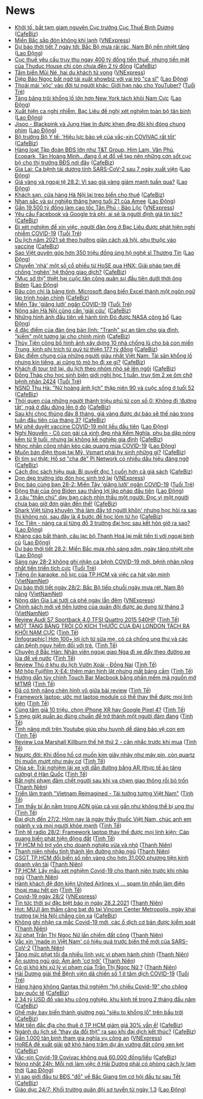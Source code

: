 # News

- [Khởi tố, bắt tạm giam nguyên Cục trưởng Cục Thuế Bình Dương](https://cafebiz.vn/khoi-to-bat-tam-giam-nguyen-cuc-truong-cuc-thue-binh-duong-20210228085950163.chn) ([CafeBiz](https://cafebiz.vn))
- [Miền Bắc sắp đón không khí lạnh](https://vnexpress.net/mien-bac-sap-don-khong-khi-lanh-4241225.html) ([VNExpress](https://vnexpress.net))
- [Dự báo thời tiết 7 ngày tới: Bắc Bộ mưa rải rác, Nam Bộ nền nhiệt tăng](https://laodong.vn/infographic/du-bao-thoi-tiet-7-ngay-toi-bac-bo-mua-rai-rac-nam-bo-nen-nhiet-tang-884280.ldo) ([Lao Động](https://laodong.vn))
- [Cục thuế yêu cầu truy thu ngay 400 tỷ đồng tiền thuế, nhưng tiền mặt của Thuduc House chỉ còn chưa đến 2 tỷ đồng](https://cafebiz.vn/cuc-thue-yeu-cau-truy-thu-ngay-400-ty-dong-tien-thue-nhung-tien-mat-cua-thuduc-house-chi-con-chua-den-2-ty-dong-20210228085819676.chn) ([CafeBiz](https://cafebiz.vn))
- [Tắm biển Mũi Né, hai du khách tử vong](https://vnexpress.net/tam-bien-mui-ne-hai-du-khach-tu-vong-4241234.html) ([VNExpress](https://vnexpress.net))
- [Diệp Bảo Ngọc bất ngờ tái xuất showbiz với vai trò &quot;ca sĩ&quot;](https://laodong.vn/photo/diep-bao-ngoc-bat-ngo-tai-xuat-showbiz-voi-vai-tro-ca-si-884236.ldo) ([Lao Động](https://laodong.vn))
- [Thoải mái 'xộc' vào đời tư người khác: Giới hạn nào cho YouTuber?](https://tuoitre.vn/thoai-mai-xoc-vao-doi-tu-nguoi-khac-gioi-han-nao-cho-youtuber-20210228095425936.htm) ([Tuổi Trẻ](https://tuoitre.vn))
- [Tảng băng trôi khổng lồ lớn hơn New York tách khỏi Nam Cực](https://laodong.vn/the-gioi/tang-bang-troi-khong-lo-lon-hon-new-york-tach-khoi-nam-cuc-884263.ldo) ([Lao Động](https://laodong.vn))
- [Xuất hiện ca nghi nhiễm, Bạc Liêu đề nghị xét nghiệm toàn bộ tân binh](https://laodong.vn/xa-hoi/xuat-hien-ca-nghi-nhiem-bac-lieu-de-nghi-xet-nghiem-toan-bo-tan-binh-884278.ldo) ([Lao Động](https://laodong.vn))
- [Jisoo - Blackpink và Jung Hae In được khen đẹp đôi khi đóng chung phim](https://laodong.vn/giai-tri/jisoo-blackpink-va-jung-hae-in-duoc-khen-dep-doi-khi-dong-chung-phim-884268.ldo) ([Lao Động](https://laodong.vn))
- [Bộ trưởng Bộ Y tế: 'Hiệu lực bảo vệ của vắc-xin COVIVAC rất tốt'](https://cafebiz.vn/bo-truong-bo-y-te-hieu-luc-bao-ve-cua-vac-xin-covivac-rat-tot-20210228082229528.chn) ([CafeBiz](https://cafebiz.vn))
- [Hàng loạt Tập đoàn BĐS lớn như T&T Group, Him Lam, Văn Phú, Ecopark, Tân Hoàng Minh...đang ồ ạt đổ về tạo nên những cơn sốt cục bộ cho thị trường BĐS nơi đây](https://cafebiz.vn/hang-loat-tap-doan-bds-lon-nhu-tt-group-him-lam-van-phu-ecopark-tan-hoang-minhdang-o-at-do-ve-tao-nen-nhung-con-sot-cuc-bo-cho-thi-truong-bds-noi-day-20210228085330065.chn) ([CafeBiz](https://cafebiz.vn))
- [Gia Lai: Ca bệnh tái dương tính SARS-CoV-2 sau 7 ngày xuất viện](https://laodong.vn/xa-hoi/gia-lai-ca-benh-tai-duong-tinh-sars-cov-2-sau-7-ngay-xuat-vien-884256.ldo) ([Lao Động](https://laodong.vn))
- [Giá vàng và ngoại tệ 28.2: Vì sao giá vàng giảm mạnh tuần qua?](https://laodong.vn/video/gia-vang-va-ngoai-te-282-vi-sao-gia-vang-giam-manh-tuan-qua-884267.ldo) ([Lao Động](https://laodong.vn))
- [Khách sạn, cửa hàng Hà Nội lại treo biển cho thuê](https://cafebiz.vn/khach-san-cua-hang-ha-noi-lai-treo-bien-cho-thue-20210228082740784.chn) ([CafeBiz](https://cafebiz.vn))
- [Nhan sắc và sự nghiệp thăng hạng tuổi 21 của Amee](https://laodong.vn/photo/nhan-sac-va-su-nghiep-thang-hang-tuoi-21-cua-amee-884127.ldo) ([Lao Động](https://laodong.vn))
- [Gần 19.500 tỷ đồng làm cao tốc Tân Phú - Bảo Lộc](https://vnexpress.net/gan-19-500-ty-dong-lam-cao-toc-tan-phu-bao-loc-4241079.html) ([VNExpress](https://vnexpress.net))
- [Yêu cầu Facebook và Google trả phí, ai sẽ là người định giá tin tức?](https://cafebiz.vn/yeu-cau-facebook-va-google-tra-phi-ai-se-la-nguoi-dinh-gia-tin-tuc-20210228082846596.chn) ([CafeBiz](https://cafebiz.vn))
- [Đi xét nghiệm để xin việc, người đàn ông ở Bạc Liêu được phát hiện nghi nhiễm COVID-19](https://tuoitre.vn/di-xet-nghiem-de-xin-viec-nguoi-dan-ong-o-bac-lieu-duoc-phat-hien-nghi-nhiem-covid-19-20210228093624805.htm) ([Tuổi Trẻ](https://tuoitre.vn))
- [Du lịch năm 2021 sẽ theo hướng giãn cách xã hội, phụ thuộc vào vaccine](https://cafebiz.vn/du-lich-nam-2021-se-theo-huong-gian-cach-xa-hoi-phu-thuoc-vao-vaccine-20210228083346672.chn) ([CafeBiz](https://cafebiz.vn))
- [Sao Việt quyên góp hơn 350 triệu đồng ủng hộ nghệ sĩ Thương Tín](https://laodong.vn/van-hoa/sao-viet-quyen-gop-hon-350-trieu-dong-ung-ho-nghe-si-thuong-tin-884251.ldo) ([Lao Động](https://laodong.vn))
- [Chuyển 'nhà' một số cổ phiếu từ HoSE qua HNX: Giải pháp tạm để chống 'nghẽn' hệ thống giao dịch?](https://cafebiz.vn/chuyen-nha-mot-so-co-phieu-tu-hose-qua-hnx-giai-phap-tam-de-chong-nghen-he-thong-giao-dich-20210228083112093.chn) ([CafeBiz](https://cafebiz.vn))
- [&quot;Mục sở thị&quot; thiệt hại cuộc tấn công quân sự đầu tiên dưới thời ông Biden](https://laodong.vn/the-gioi/muc-so-thi-thiet-hai-cuoc-tan-cong-quan-su-dau-tien-duoi-thoi-ong-biden-884253.ldo) ([Lao Động](https://laodong.vn))
- [Đâu còn chỉ là bảng tính, Microsoft đang biến Excel thành một ngôn ngữ lập trình hoàn chỉnh](https://cafebiz.vn/dau-con-chi-la-bang-tinh-microsoft-dang-bien-excel-thanh-mot-ngon-ngu-lap-trinh-hoan-chinh-20210228082030854.chn) ([CafeBiz](https://cafebiz.vn))
- [Miền Tây 'giăng lưới' ngăn COVID-19](https://tuoitre.vn/mien-tay-giang-luoi-ngan-covid-19-20210228091700901.htm) ([Tuổi Trẻ](https://tuoitre.vn))
- [Nông sản Hà Nội cũng cần 'giải cứu'](https://cafebiz.vn/nong-san-ha-noi-cung-can-giai-cuu-2021022808254293.chn) ([CafeBiz](https://cafebiz.vn))
- [Những hình ảnh đầu tiên về hành tinh Đỏ được NASA công bố](https://laodong.vn/photo/nhung-hinh-anh-dau-tien-ve-hanh-tinh-do-duoc-nasa-cong-bo-884209.ldo) ([Lao Động](https://laodong.vn))
- [4 đặc điểm của đàn ông bản lĩnh: "Tranh" sự an tâm cho gia đình, "kiếm" một tương lai cho chính mình](https://cafebiz.vn/4-dac-diem-cua-dan-ong-ban-linh-tranh-su-an-tam-cho-gia-dinh-kiem-mot-tuong-lai-cho-chinh-minh-20210224183146212.chn) ([CafeBiz](https://cafebiz.vn))
- [Thủy Tiên công bố hình ảnh xây dựng 10 nhà chống lũ cho bà con miền Trung, kinh phí trích từ quỹ từ thiện 177 tỷ đồng](https://cafebiz.vn/thuy-tien-cong-bo-hinh-anh-xay-dung-10-nha-chong-lu-cho-ba-con-mien-trung-kinh-phi-trich-tu-quy-tu-thien-177-ty-dong-20210228081842884.chn) ([CafeBiz](https://cafebiz.vn))
- [Đặc điểm chung của những người giàu nhất Việt Nam: Tài sản khổng lồ nhưng kín tiếng, ai cũng tò mò họ đi xe gì?](https://cafebiz.vn/dac-diem-chung-cua-nhung-nguoi-giau-nhat-viet-nam-tai-san-khong-lo-nhung-kin-tieng-ai-cung-to-mo-ho-di-xe-gi-20210228085457524.chn) ([CafeBiz](https://cafebiz.vn))
- [Khách đi tour trở lại, du lịch theo nhóm nhỏ sẽ lên ngôi](https://cafebiz.vn/khach-di-tour-tro-lai-du-lich-theo-nhom-nho-se-len-ngoi-20210228081626056.chn) ([CafeBiz](https://cafebiz.vn))
- [Đồng Tháp cho học sinh biên giới nghỉ học 1 tuần, truy tìm 2 xe ôm chở bệnh nhân 2424](https://tuoitre.vn/dong-thap-cho-hoc-sinh-bien-gioi-nghi-hoc-1-tuan-truy-tim-2-xe-om-cho-benh-nhan-2424-20210228082708688.htm) ([Tuổi Trẻ](https://tuoitre.vn))
- [NSND Thu Hà: "Nữ hoàng ảnh lịch" thập niên 90 và cuộc sống ở tuổi 52](https://cafebiz.vn/nsnd-thu-ha-nu-hoang-anh-lich-thap-nien-90-va-cuoc-song-o-tuoi-52-20210228080159592.chn) ([CafeBiz](https://cafebiz.vn))
- [Thói quen của những người thành triệu phú từ con số 0: Không đi ‘đường tắt’, ngã ở đâu đứng lên ở đó](https://cafebiz.vn/thoi-quen-cua-nhung-nguoi-thanh-trieu-phu-tu-con-so-0-khong-di-duong-tat-nga-o-dau-dung-len-o-do-20210227214042206.chn) ([CafeBiz](https://cafebiz.vn))
- [Sau khi chọc thủng đáy 8 tháng, giá vàng được dự báo sẽ thế nào trong tuần đầu tiên của tháng 3?](https://cafebiz.vn/sau-khi-choc-thung-day-8-thang-gia-vang-duoc-du-bao-se-the-nao-trong-tuan-dau-tien-cua-thang-3-20210228080047321.chn) ([CafeBiz](https://cafebiz.vn))
- [Mỹ phê duyệt vaccine COVID-19 một liều đầu tiên](https://laodong.vn/the-gioi/my-phe-duyet-vaccine-covid-19-mot-lieu-dau-tien-884247.ldo) ([Lao Động](https://laodong.vn))
- [Nghi Nguyễn - Cô con gái cả xinh đẹp nhà Kềm Nghĩa, phụ ba dập nóng kềm từ 9 tuổi, nhưng lại không kế nghiệp gia đình](https://cafebiz.vn/nghi-nguyen-co-con-gai-ca-xinh-dep-nha-kem-nghia-phu-ba-dap-nong-kem-tu-9-tuoi-nhung-lai-khong-ke-nghiep-gia-dinh-20210225154957243.chn) ([CafeBiz](https://cafebiz.vn))
- [Nhọc nhằn công nhân kéo cáp quang mùa COVID-19](https://laodong.vn/xa-hoi/nhoc-nhan-cong-nhan-keo-cap-quang-mua-covid-19-884237.ldo) ([Lao Động](https://laodong.vn))
- [Muốn bán điện thoại tại Mỹ, Vsmart phải hy sinh những gì?](https://cafebiz.vn/muon-ban-dien-thoai-tai-my-vsmart-phai-hy-sinh-nhung-gi-20210228080554229.chn) ([CafeBiz](https://cafebiz.vn))
- [Đi tìm sự thật: Hồ sơ "cha đẻ" Pi Network có nhiều dấu hiệu đáng ngờ](https://cafebiz.vn/di-tim-su-that-ho-so-cha-de-pi-network-co-nhieu-dau-hieu-dang-ngo-2021022808120608.chn) ([CafeBiz](https://cafebiz.vn))
- [Cách đọc sách hiệu quả: Bí quyết đọc 1 cuốn hơn cả giá sách](https://cafebiz.vn/cach-doc-sach-hieu-qua-bi-quyet-doc-1-cuon-hon-ca-gia-sach-20210223145746787.chn) ([CafeBiz](https://cafebiz.vn))
- [Dọn dẹp trường lớp đón học sinh trở lại](https://vnexpress.net/don-dep-truong-lop-don-hoc-sinh-tro-lai-4241155.html) ([VNExpress](https://vnexpress.net))
- [Đọc báo cùng bạn 28-2: Miền Tây 'giăng lưới' ngăn COVID-19](https://tuoitre.vn/doc-bao-cung-ban-28-2-mien-tay-giang-luoi-ngan-covid-19-20210228050802807.htm) ([Tuổi Trẻ](https://tuoitre.vn))
- [Động thái của ông Biden sau thắng lợi lập pháp đầu tiên](https://laodong.vn/the-gioi/dong-thai-cua-ong-biden-sau-thang-loi-lap-phap-dau-tien-884240.ldo) ([Lao Động](https://laodong.vn))
- [3 câu "thần chú" dạy bạn cách nhìn thấu một người: Đọc vị một người chưa bao giờ đơn giản đến thế!](https://cafebiz.vn/3-cau-than-chu-day-ban-cach-nhin-thau-mot-nguoi-doc-vi-mot-nguoi-chua-bao-gio-don-gian-den-the-20210222172153312.chn) ([CafeBiz](https://cafebiz.vn))
- [Shark Việt từng khuyên 'thà làm đầy tớ người khôn' nhưng học hỏi ra sao thì không nói, sau đây là 4 bước để học lỏm từ họ](https://cafebiz.vn/shark-viet-tung-khuyen-tha-lam-day-to-nguoi-khon-nhung-hoc-hoi-ra-sao-thi-khong-noi-sau-day-la-4-buoc-de-hoc-lom-tu-ho-20210224150950955.chn) ([CafeBiz](https://cafebiz.vn))
- [Tóc Tiên - nàng ca sĩ từng đỗ 3 trường đại học sau kết hôn giờ ra sao?](https://laodong.vn/photo/toc-tien-nang-ca-si-tung-do-3-truong-dai-hoc-sau-ket-hon-gio-ra-sao-884095.ldo) ([Lao Động](https://laodong.vn))
- [Kháng cáo bất thành, câu lạc bộ Thanh Hoá lại mất tiền tỉ với ngoại binh cũ](https://laodong.vn/bong-da/khang-cao-bat-thanh-cau-lac-bo-thanh-hoa-lai-mat-tien-ti-voi-ngoai-binh-cu-884235.ldo) ([Lao Động](https://laodong.vn))
- [Dự báo thời tiết 28.2: Miền Bắc mưa nhỏ sáng sớm, ngày tăng nhiệt nhẹ](https://laodong.vn/moi-truong/du-bao-thoi-tiet-282-mien-bac-mua-nho-sang-som-ngay-tang-nhiet-nhe-884154.ldo) ([Lao Động](https://laodong.vn))
- [Sáng nay 28-2 không ghi nhận ca bệnh COVID-19 mới, bệnh nhân nặng nhất tiến triển tích cực](https://tuoitre.vn/sang-nay-28-2-khong-ghi-nhan-ca-benh-covid-19-moi-benh-nhan-nang-nhat-tien-trien-tich-cuc-20210228062630905.htm) ([Tuổi Trẻ](https://tuoitre.vn))
- [Tiếng ồn karaoke, nỗ lực của TP.HCM và việc ca hát văn minh](http://vietnamnet.vn/vn/thoi-su/tieng-on-karaoke-no-luc-cua-tp-hcm-va-viec-ca-hat-van-minh-715882.html) ([VietNamNet](https://vietnamnet.vn))
- [Dự báo thời tiết ngày 28/2: Bắc Bộ tiếp chuỗi ngày mưa rét, Nam Bộ nắng](http://vietnamnet.vn/vn/thoi-su/du-bao-thoi-tiet-ngay-28-2-bac-bo-tiep-chuoi-ngay-mua-ret-nam-bo-nang-716006.html) ([VietNamNet](https://vietnamnet.vn))
- [Nông dân Gia Lai tưới cà phê ngày lẫn đêm](https://vnexpress.net/nong-dan-gia-lai-tuoi-ca-phe-ngay-lan-dem-4238754.html) ([VNExpress](https://vnexpress.net))
- [Chính sách mới về tiền lương của quân đội được áp dụng từ tháng 3](http://vietnamnet.vn/vn/thoi-su/quoc-phong/chinh-sach-moi-ve-tien-luong-cua-quan-doi-duoc-ap-dung-tu-thang-3-714715.html) ([VietNamNet](https://vietnamnet.vn))
- [Review Audi S7 Sportback 4.0 TFSI Quattro 2015 540HP](https://tinhte.vn/thread/review-audi-s7-sportback-4-0-tfsi-quattro-2015-540hp.3283917/) ([Tinh Tế](https://tinhte.vn))
- [MỘT TẢNG BĂNG TRÔI CÓ KÍCH THƯỚC CỦA ĐẠI LONDON TÁCH RA KHỎI NAM CỰC](https://tinhte.vn/thread/mot-tang-bang-troi-co-kich-thuoc-cua-dai-london-tach-ra-khoi-nam-cuc.3284420/) ([Tinh Tế](https://tinhte.vn))
- [[Infographic] Hơn 100+ lợi ích từ sữa mẹ, có cả chống ung thư và các căn bệnh nguy hiểm đối với trẻ.](https://tinhte.vn/thread/infographic-hon-100-loi-ich-tu-sua-me-co-ca-chong-ung-thu-va-cac-can-benh-nguy-hiem-doi-voi-tre.3284194/) ([Tinh Tế](https://tinhte.vn))
- [Chuyện ở Bắc Hàn: Nhân viên ngoại giao Nga đi xe đẩy theo đường xe lửa để về nước](https://tinhte.vn/thread/chuyen-o-bac-han-nhan-vien-ngoai-giao-nga-di-xe-day-theo-duong-xe-lua-de-ve-nuoc.3283696/) ([Tinh Tế](https://tinhte.vn))
- [Review Thú ở khu du lịch Vườn Xoài - Đồng Nai](https://tinhte.vn/thread/review-thu-o-khu-du-lich-vuon-xoai-dong-nai.3284381/) ([Tinh Tế](https://tinhte.vn))
- [Mở hộp Fujifilm X-E4: thêm màn hình lật nhưng mất báng cầm](https://tinhte.vn/thread/mo-hop-fujifilm-x-e4-them-man-hinh-lat-nhung-mat-bang-cam.3284089/) ([Tinh Tế](https://tinhte.vn))
- [Hướng dẫn tùy chỉnh Touch Bar Macbook bằng phần mềm mã nguồn mở MTMR](https://tinhte.vn/thread/huong-dan-tuy-chinh-touch-bar-macbook-bang-phan-mem-ma-nguon-mo-mtmr.3281440/) ([Tinh Tế](https://tinhte.vn))
- [Đã có tính năng chèn hình vô giữa bài review](https://tinhte.vn/thread/da-co-tinh-nang-chen-hinh-vo-giua-bai-review.3284294/) ([Tinh Tế](https://tinhte.vn))
- [Framework laptop: ước mơ laptop module có thể thay thế được mọi linh kiện](https://tinhte.vn/thread/framework-laptop-uoc-mo-laptop-module-co-the-thay-the-duoc-moi-linh-kien.3283852/) ([Tinh Tế](https://tinhte.vn))
- [Cùng tầm giá 10 triệu, chọn iPhone XR hay Google Pixel 4?](https://tinhte.vn/thread/cung-tam-gia-10-trieu-chon-iphone-xr-hay-google-pixel-4.3284238/) ([Tinh Tế](https://tinhte.vn))
- [5 mẹo giặt quần áo đúng chuẩn để trở thành một người đảm đang](https://tinhte.vn/thread/5-meo-giat-quan-ao-dung-chuan-de-tro-thanh-mot-nguoi-dam-dang.3265363/) ([Tinh Tế](https://tinhte.vn))
- [Tính năng mới trên Youtube giúp phụ huynh dễ dàng bảo vệ con em](https://tinhte.vn/thread/tinh-nang-moi-tren-youtube-giup-phu-huynh-de-dang-bao-ve-con-em.3284271/) ([Tinh Tế](https://tinhte.vn))
- [Review Loa Marshall Killburn thế hệ thứ 2 - cân nhắc trước khi mua](https://tinhte.vn/thread/review-loa-marshall-killburn-the-he-thu-2-can-nhac-truoc-khi-mua.3284511/) ([Tinh Tế](https://tinhte.vn))
- [Ngược đời: Khi đồng hồ cơ muốn kim giây nhảy như máy pin, còn quartz thì muốn mượt như máy cơ](https://tinhte.vn/thread/nguoc-doi-khi-dong-ho-co-muon-kim-giay-nhay-nhu-may-pin-con-quartz-thi-muon-muot-nhu-may-co.3282528/) ([Tinh Tế](https://tinhte.vn))
- [Chia sẻ: Trải nghiệm lái xe với dẫn đường bằng AR (thực tế ảo tăng cường) ở Hàn Quốc](https://tinhte.vn/thread/chia-se-trai-nghiem-lai-xe-voi-dan-duong-bang-ar-thuc-te-ao-tang-cuong-o-han-quoc.3284090/) ([Tinh Tế](https://tinhte.vn))
- [Bắt nghi phạm đâm chết người sau khi va chạm giao thông rồi bỏ trốn](https://thanhnien.vn/thoi-su/bat-nghi-pham-dam-chet-nguoi-sau-khi-va-cham-giao-thong-roi-bo-tron-1347423.html) ([Thanh Niên](https://thanhnien.vn))
- [Triển lãm tranh "Vietnam Reimagined - Tái tưởng tượng Việt Nam"](https://tinhte.vn/thread/trien-lam-tranh-vietnam-reimagined-tai-tuong-tuong-viet-nam.3242349/) ([Tinh Tế](https://tinhte.vn))
- [Tìm thấy bí ẩn nằm trong ADN giúp cá voi gần như không thể bị ung thư](https://tinhte.vn/thread/tim-thay-bi-an-nam-trong-adn-giup-ca-voi-gan-nhu-khong-the-bi-ung-thu.3283719/) ([Tinh Tế](https://tinhte.vn))
- [Đại dịch đến 27/2: Hôm nay là ngày thầy thuốc Việt Nam, chúc anh em ngành y và mọi người khỏe mạnh](https://tinhte.vn/thread/dai-dich-den-27-2-hom-nay-la-ngay-thay-thuoc-viet-nam-chuc-anh-em-nganh-y-va-moi-nguoi-khoe-manh.3284076/) ([Tinh Tế](https://tinhte.vn))
- [Tinh tế radio 28/2: Framework laptop thay thế được mọi linh kiện; Cáp quang biển phát hiện động đất](https://tinhte.vn/thread/tinh-te-radio-28-2-framework-laptop-thay-the-duoc-moi-linh-kien-cap-quang-bien-phat-hien-dong-dat.3284530/) ([Tinh Tế](https://tinhte.vn))
- [TP.HCM hỗ trợ vốn cho doanh nghiệp vừa và nhỏ](https://thanhnien.vn/thoi-su/tphcm-ho-tro-von-cho-doanh-nghiep-vua-va-nho-1347409.html) ([Thanh Niên](https://thanhnien.vn))
- [Thanh niên nhiều tỉnh thành lên đường nhập ngũ](https://thanhnien.vn/thoi-su/thanh-nien-nhieu-tinh-thanh-len-duong-nhap-ngu-1347401.html) ([Thanh Niên](https://thanhnien.vn))
- [CSGT TP.HCM đổi biển số nền vàng cho hơn 31.000 phương tiện kinh doanh vận tải](https://thanhnien.vn/thoi-su/csgt-tphcm-doi-bien-so-nen-vang-cho-hon-31000-phuong-tien-kinh-doanh-van-tai-1347396.html) ([Thanh Niên](https://thanhnien.vn))
- [TP.HCM: Lấy mẫu xét nghiệm Covid-19 cho thanh niên trước khi nhập ngũ](https://thanhnien.vn/thoi-su/tphcm-lay-mau-xet-nghiem-covid-19-cho-thanh-nien-truoc-khi-nhap-ngu-1347379.html) ([Thanh Niên](https://thanhnien.vn))
- [Hành khách đệ đơn kiện United Airlines vì ... spam tin nhắn làm điện thoại mau hết pin](https://tinhte.vn/thread/hanh-khach-de-don-kien-united-airlines-vi-spam-tin-nhan-lam-dien-thoai-mau-het-pin.3284334/) ([Tinh Tế](https://tinhte.vn))
- [Covid-19 ngày 28/2](https://vnexpress.net/covid-19-ngay-28-2-4241172.html) ([VNExpress](https://vnexpress.net))
- [Tin tức thời sự đặc biệt báo in ngày 28.2.2021](https://thanhnien.vn/thoi-su/tin-tuc-thoi-su-dac-biet-bao-in-ngay-2822021-1347418.html) ([Thanh Niên](https://thanhnien.vn))
- [Hot: MUJI âm thầm căng bạt đỏ tại Vincom Center Metropolis, ngày khai trương tại Hà Nội chẳng còn xa](https://cafebiz.vn/hot-muji-am-tham-cang-bat-do-tai-vincom-center-metropolis-ngay-khai-truong-tai-ha-noi-chang-con-xa-20210227235106278.chn) ([CafeBiz](https://cafebiz.vn))
- [Không ghi nhận ca mắc Covid-19 mới, các ổ dịch cơ bản được kiểm soát](https://thanhnien.vn/thoi-su/khong-ghi-nhan-ca-mac-covid-19-moi-cac-o-dich-co-ban-duoc-kiem-soat-1347414.html) ([Thanh Niên](https://thanhnien.vn))
- [Xử phạt Trần Thị Ngọc Nữ lấn chiếm đất công](https://thanhnien.vn/thoi-su/xu-phat-tran-thi-ngoc-nu-lan-chiem-dat-cong-1347402.html) ([Thanh Niên](https://thanhnien.vn))
- [Vắc xin 'made in Việt Nam' có hiệu quả  trước biến thể mới của SARS-CoV-2](https://thanhnien.vn/thoi-su/vac-xin-made-in-viet-nam-co-hieu-qua-truoc-bien-the-moi-cua-sars-cov-2-1347400.html) ([Thanh Niên](https://thanhnien.vn))
- [Tăng mức phạt tối đa nhiều lĩnh vực vi phạm hành chính](https://thanhnien.vn/thoi-su/tang-muc-phat-toi-da-nhieu-linh-vuc-vi-pham-hanh-chinh-1347397.html) ([Thanh Niên](https://thanhnien.vn))
- [Ăn sương ngủ gió: Ám ảnh 'cơ trời'](https://thanhnien.vn/thoi-su/an-suong-ngu-gio-am-anh-co-troi-1347181.html) ([Thanh Niên](https://thanhnien.vn))
- [Có gì khó khi xử lý vi phạm của Trần Thị Ngọc Nữ ?](https://thanhnien.vn/thoi-su/co-gi-kho-khi-xu-ly-vi-pham-cua-tran-thi-ngoc-nu-1347180.html) ([Thanh Niên](https://thanhnien.vn))
- [Hải Dương giải thể Bệnh viện dã chiến số 1 ở tâm dịch COVID-19](https://tuoitre.vn/hai-duong-giai-the-benh-vien-da-chien-so-1-o-tam-dich-covid-19-20210227220013906.htm) ([Tuổi Trẻ](https://tuoitre.vn))
- [Hãng hàng không Qantas thử nghiệm “hộ chiếu Covid-19” cho chặng bay quốc tế](https://cafebiz.vn/hang-hang-khong-qantas-thu-nghiem-ho-chieu-covid-19-cho-chang-bay-quoc-te-20210227195307999.chn) ([CafeBiz](https://cafebiz.vn))
- [2,34 tỷ USD đổ vào khu công nghiệp, khu kinh tế trong 2 tháng đầu năm](https://cafebiz.vn/234-ty-usd-do-vao-khu-cong-nghiep-khu-kinh-te-trong-2-thang-dau-nam-20210227194622036.chn) ([CafeBiz](https://cafebiz.vn))
- [Ghế máy bay biến thành giường ngủ "siêu to khổng lồ" trên bầu trời](https://cafebiz.vn/ghe-may-bay-bien-thanh-giuong-ngu-sieu-to-khong-lo-tren-bau-troi-20210227195850882.chn) ([CafeBiz](https://cafebiz.vn))
- [Mặt tiền đắc địa cho thuê ở TP HCM giảm giá 30% vẫn ế!](https://cafebiz.vn/mat-tien-dac-dia-cho-thue-o-tp-hcm-giam-gia-30-van-e-20210227190124094.chn) ([CafeBiz](https://cafebiz.vn))
- [Ngành du lịch sẽ “thay da đổi thịt” ra sao khi đại dịch kết thúc?](https://cafebiz.vn/nganh-du-lich-se-thay-da-doi-thit-ra-sao-khi-dai-dich-ket-thuc-20210227193047499.chn) ([CafeBiz](https://cafebiz.vn))
- [Gần 1.000 tân binh tham gia nghĩa vụ công an](https://vnexpress.net/gan-1-000-tan-binh-tham-gia-nghia-vu-cong-an-4241137.html) ([VNExpress](https://vnexpress.net))
- [HoREA đề xuất giải gỡ khó hàng trăm dự án vướng đất công xen kẹt](https://cafebiz.vn/horea-de-xuat-giai-go-kho-hang-tram-du-an-vuong-dat-cong-xen-ket-20210227184431199.chn) ([CafeBiz](https://cafebiz.vn))
- [Vắc-xin Covid-19 Covivac không quá 60.000 đồng/liều](https://cafebiz.vn/vac-xin-covid-19-covivac-khong-qua-60000-dong-lieu-20210227202251548.chn) ([CafeBiz](https://cafebiz.vn))
- [Nóng nhất 24h: Mỗi nơi làm việc ở Hải Dương phải có phòng cách ly tạm thời](https://laodong.vn/video-thoi-su/nong-nhat-24h-moi-noi-lam-viec-o-hai-duong-phai-co-phong-cach-ly-tam-thoi-884190.ldo) ([Lao Động](https://laodong.vn))
- [Vì sao giới đầu tư BĐS "đổ" về Bắc Giang tìm cơ hội đầu tư sau Tết](https://cafebiz.vn/vi-sao-gioi-dau-tu-bds-do-ve-bac-giang-tim-co-hoi-dau-tu-sau-tet-20210227185440164.chn) ([CafeBiz](https://cafebiz.vn))
- [Giáo dục 24/7: Khối trường quân đội sơ tuyển từ ngày 1.3](https://laodong.vn/video/giao-duc-247-khoi-truong-quan-doi-so-tuyen-tu-ngay-13-884200.ldo) ([Lao Động](https://laodong.vn))
